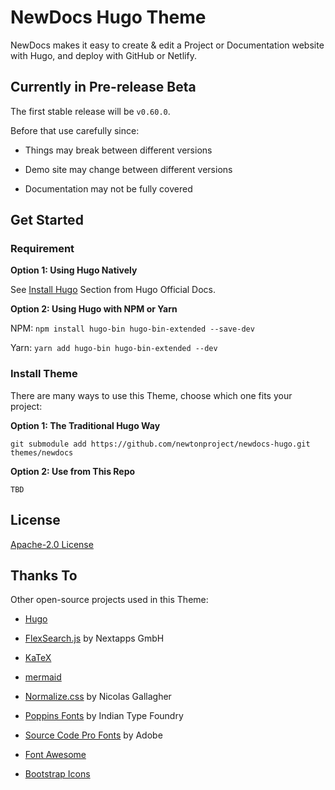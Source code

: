 # NewDocs Hugo Theme

NewDocs makes it easy to create & edit a Project or Documentation website with Hugo, and deploy with GitHub or Netlify.

## Currently in Pre-release Beta

The first stable release will be `v0.60.0`.

Before that use carefully since:

- Things may break between different versions

- Demo site may change between different versions

- Documentation may not be fully covered

## Get Started

### Requirement

**Option 1: Using Hugo Natively**

See [Install Hugo](https://gohugo.io/getting-started/quick-start/#step-1-install-hugo) Section from Hugo Official Docs.

**Option 2: Using Hugo with NPM or Yarn**

NPM: `npm install hugo-bin hugo-bin-extended --save-dev`

Yarn: `yarn add hugo-bin hugo-bin-extended --dev`

### Install Theme

There are many ways to use this Theme, choose which one fits your project:

**Option 1: The Traditional Hugo Way**

```
git submodule add https://github.com/newtonproject/newdocs-hugo.git themes/newdocs
```

**Option 2: Use from This Repo**

`TBD`

## License

[Apache-2.0 License](LICENSE)

## Thanks To

Other open-source projects used in this Theme:

- [Hugo](https://gohugo.io/)

- [FlexSearch.js](https://github.com/nextapps-de/flexsearch) by Nextapps GmbH

- [KaTeX](https://katex.org)

- [mermaid](https://github.com/mermaid-js/mermaid)

- [Normalize.css](https://github.com/necolas/normalize.css/) by Nicolas Gallagher

- [Poppins Fonts](https://github.com/itfoundry/poppins) by Indian Type Foundry

- [Source Code Pro Fonts](https://github.com/adobe-fonts/source-code-pro) by Adobe

- [Font Awesome](https://fontawesome.com)

- [Bootstrap Icons](https://icons.getbootstrap.com)

